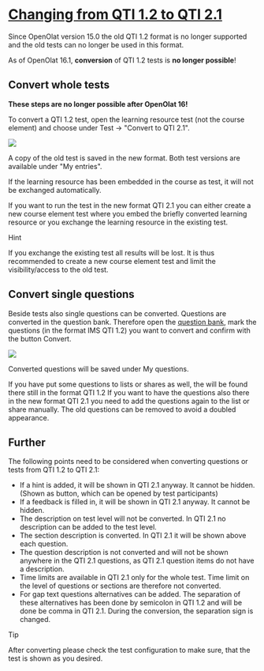 #  [Changing from QTI 1.2 to QTI 2.1](Changing+from+QTI+1.2+to+QTI+2.1.html)

Since OpenOlat version 15.0 the old QTI 1.2 format is no longer supported and
the old tests can no longer be used in this format.

As of OpenOlat 16.1, **conversion** of QTI 1.2 tests is **no longer
possible**!

## Convert whole tests

 **These steps are no longer possible after OpenOlat 16!**

To convert a QTI 1.2 test, open the learning resource test (not the course
element) and choose under Test → "Convert to QTI 2.1".

![](../../download/attachments/590936/test12_export.png)

A copy of the old test is saved in the new format. Both test versions are
available under "My entries".

If the learning resource has been embedded in the course as test, it will not
be exchanged automatically.

If you want to run the test in the new format QTI 2.1 you can either create a
new course element test where you embed the briefly converted learning
resource or you exchange the learning resource in the existing test.

Hint

If you exchange the existing test all results will be lost. It is thus
recommended to create a new course element test and limit the
visibility/access to the old test.

## Convert single questions

Beside tests also single questions can be converted. Questions are converted
in the question bank. Therefore open the [question bank](Question+Bank.html),
mark the questions (in the format IMS QTI 1.2) you want to convert and confirm
with the button Convert.

![](../../download/attachments/590936/EN_convert_question.png)

Converted questions will be saved under My questions.

If you have put some questions to lists or shares as well, the will be found
there still in the format QTI 1.2 If you want to have the questions also there
in the new format QTI 2.1 you need to add the questions again to the list or
share manually. The old questions can be removed to avoid a doubled
appearance.

## Further

The following points need to be considered when converting questions or tests
from QTI 1.2 to QTI 2.1:

  * If a hint is added, it will be shown in QTI 2.1 anyway. It cannot be hidden. (Shown as button, which can be opened by test participants)
  * If a feedback is filled in, it will be shown in QTI 2.1 anyway. It cannot be hidden.
  * The description on test level will not be converted. In QTI 2.1 no description can be added to the test level.
  * The section description is converted. In QTI 2.1 it will be shown above each question.
  * The question description is not converted and will not be shown anywhere in the QTI 2.1 questions, as QTI 2.1 question items do not have a description. 
  * Time limits are available in QTI 2.1 only for the whole test. Time limit on the level of questions or sections are therefore not converted. 
  * For gap text questions alternatives can be added. The separation of these alternatives has been done by semicolon in QTI 1.2 and will be done be comma in QTI 2.1. During the conversion, the separation sign is changed.

Tip

After converting please check the test configuration to make sure, that the
test is shown as you desired.

